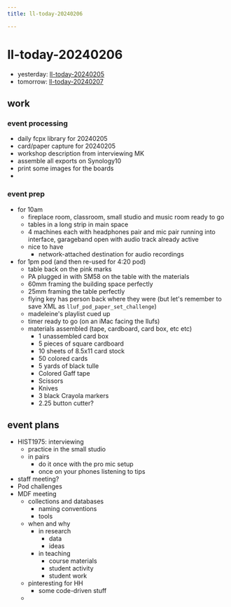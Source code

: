 ```yaml
---
title: ll-today-20240206

---
```


# ll-today-20240206

- yesterday: [ll-today-20240205](/rH6sHZzSRyikeoGwKiByCg)
- tomorrow: [ll-today-20240207](/dEC0oRe8Rf-dDxXkma4P8Q)

## work

### event processing
- daily fcpx library for 20240205
- card/paper capture for 20240205
- workshop description from interviewing MK
- assemble all exports on Synology10
- print some images for the boards
- 

### event prep
- for 10am
    - fireplace room, classroom, small studio and music room ready to go
    - tables in a long strip in main space
    - 4 machines each with headphones pair and mic pair running into interface, garageband open with audio track already active
    - nice to have
        - network-attached destination for audio recordings
- for 1pm pod (and then re-used for 4:20 pod)
    - table back on the pink marks
    - PA plugged in with SM58 on the table with the materials
    - 60mm framing the building space perfectly
    - 25mm framing the table perfectly
    - flying key has person back where they were (but let's remember to save XML as `lluf_pod_paper_set_challenge`) 
    - madeleine's playlist cued up
    - timer ready to go (on an iMac facing the llufs)
    - materials assembled (tape, cardboard, card box, etc etc)
        -   1 unassembled card box
        -   5 pieces of square cardboard
        -   10 sheets of 8.5x11 card stock
        -   50 colored cards
        -   5 yards of black tulle
        -   Colored Gaff tape
        -   Scissors
        -   Knives
        -   3 black Crayola markers
        - 2.25 button cutter?

## event plans

- HIST1975: interviewing
    - practice in the small studio
    - in pairs 
        - do it once with the pro mic setup
        - once on your phones listening to tips
- staff meeting?
- Pod challenges
- MDF meeting
    - collections and databases
        - naming conventions
        - tools
    - when and why
        - in research
            - data
            - ideas
        - in teaching
            - course materials
            - student activity
            - student work
    - pinteresting for HH
       - some code-driven stuff
   - 


